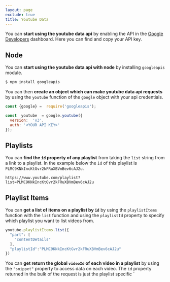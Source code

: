 ```yaml
---
layout: page
exclude: true
title: Youtube Data
---
```


You can **start using the youtube data api** by enabling the API in the [Google Developers](https://console.developers.google.com/) dashboard. Here you can find and copy your API key.

## Node

You can **start using the youtube data api with node** by installing `googleapis` module.
```bash
$ npm install googleapis
```

You can then **create an object which can make youtube data api requests** by using the `youtube` function of the `google` object with your api credentials.
```js
const {google} =  require('googleapis');

const  youtube  = google.youtube({
  version:  'v3',
  auth: '<YOUR API KEY>'
});
```

## Playlists

You can **find the `id` property of any playlist** from taking the `list` string from a link to a playlist. In the example below the `id` of this playlist is `PLMC9KNkIncKtGvr2kFRuXBVmBev6cAJ2u`.

```
https://www.youtube.com/playlist?list=PLMC9KNkIncKtGvr2kFRuXBVmBev6cAJ2u
```

## Playlist Items

You can **get a list of items on a playlist by `id`** by using the `playlistItems` function with the `list` function and using the `playlistId` property to specify which playlist you want to list videos from.
```js
youtube.playlistItems.list({
  "part": [
    "contentDetails"
  ],
  "playlistId":"PLMC9KNkIncKtGvr2kFRuXBVmBev6cAJ2u"
})
```

You can **get return the global `videoId` of each video in a playlist** by using the `"snippet"` property to access data on each video. The `id` property returned in the bulk of the request is just the playlist specific `
<!--stackedit_data:
eyJoaXN0b3J5IjpbLTEyODM5ODUwNDgsLTExODY1MTM5NjAsOT
g2OTI5MTU1LDUwMzU0NzIwM119
-->